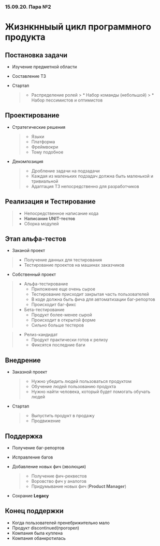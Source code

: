
### 15.09.20. Пара №2

# Жизнкнныый цикл программного продукта

## Постановка задачи

* Изучение предметной области
* Составление ТЗ
* Стартап

    > * Распределение ролей
        > * Набор команды (небольшой)
        > * Набор пессимистов и оптимистов

## Проектирование

* Стратегические решения

    > * Языки
    > * Платформа
    > * Фреймвокри
    > * Тому подобное

* Декомпозиция

    > * Дробление задачи на подзадачи
    > * Каждая из маленьких подзадач должна быть маленькой и тривиальной
    > * Адаптация ТЗ непосредственно для разработчиков

## Реализация и Тестирование

> * Непосредственное написание кода
> * <b>Написание UNIT-тестов</b>
> * Сборка модулей

## Этап альфа-тестов

* Заканой проект

> * Получение данных для тестирования
> * Тестирование проектов на машинах заказчиков

* Собственный проект

> * Альфа-тестированиe
>   * Приложение еще очень сырое
>   * Тестирование присходит закрытая часть пользователей
>   * В коде должна быть фича для автоматизации баг-репортов
>   * Происходит баг-фикс
> * Бета-тестирование
>   * Продукт более-менее сырой
>   * Происходит в открытой форме
>   * Сильно больше тестеров

> * Релиз-кандидат
>   * Продукт практически готов к релизу
>   * Фиксятся последние баги

## Внедрение

* Заказной проект

    > * Нужно убедить людей пользоваться продуктом
    > * Обучение людей пользованию продукта
    > * Нужно найти человека, который будет помогать обучать людей

* Стартап

    > * Выпустить продукт в продажу
    > * Продвижение

## Поддержка

* Получение баг-репортов
* Исправление багов
* Добавление новых фич (эволюция)

    > * Получение фич-реквестов
    > * Воровство фич у аналогов
    > * Придумывание новых фич (<b>Product Manager</b>)

* Сохрание <b>Legacy</b> 

## Конец поддержки

* Когда пользователей пренебрижительно мало
* Продукт discontinued(прогорел)
* Компания была куплена
* Компания обанкротилась
